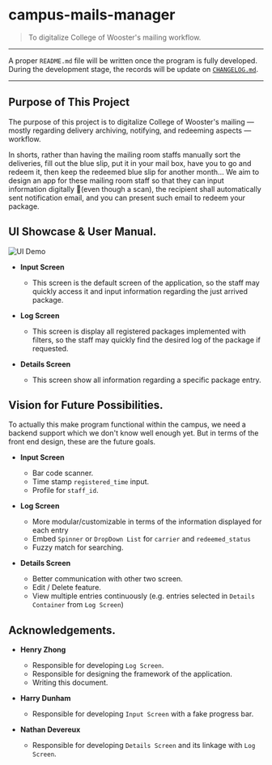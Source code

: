 # campus-mails-manager
> To digitalize College of Wooster's mailing workflow. 

---
A proper `README.md` file will be written once the program is fully developed. During the development stage, the records will be update on [`CHANGELOG.md`](https://github.com/cs230s19/campus_mails_manager/blob/master/CHANGELOG.md).


---
## Purpose of This Project
The purpose of this project is to digitalize College of Wooster's mailing — mostly regarding delivery archiving, notifying, and redeeming aspects — workflow. 

In shorts, rather than having the mailing room staffs manually sort the deliveries, fill out the blue slip, put it in your mail box, have you to go and redeem it, then keep the redeemed blue slip for another month... We aim to design an app for these mailing room staff so that they can input information digitally (even though a scan), the recipient shall automatically sent notification email, and you can present such email to redeem your package.

## UI Showcase & User Manual.

![UI Demo](https://github.com/cs230s19/campus_mails_manager/blob/master/ui_demo.png)

* **Input Screen**
    * This screen is the default screen of the application, so the staff may quickly access it and input information regarding the just arrived package.

* **Log Screen**
    * This screen is display all registered packages implemented with filters, so the staff may quickly find the desired log of the package if requested.
    
* **Details Screen**
    * This screen show all information regarding a specific package entry.


## Vision for Future Possibilities.

To actually this make program functional within the campus, we need a backend support which we don't know well enough yet. But in terms of the front end design, these are the future goals.

* **Input Screen**
    * Bar code scanner.
    * Time stamp `registered_time` input.
    * Profile for `staff_id`.

* **Log Screen**
    * More modular/customizable in terms of the information displayed for each entry
    * Embed `Spinner` or `DropDown List` for `carrier` and `redeemed_status`
    * Fuzzy match for searching.

* **Details Screen**
    * Better communication with other two screen.
    * Edit / Delete feature.
    * View multiple entries continuously (e.g. entries selected in `Details Container` from `Log Screen`)

## Acknowledgements.

* **Henry Zhong**
    * Responsible for developing `Log Screen`.
    * Responsible for designing the framework of the application.
    * Writing this document.

* **Harry Dunham**
    * Responsible for developing `Input Screen` with a fake progress bar.

* **Nathan Devereux**
    * Responsible for developing `Details Screen` and its linkage with `Log Screen`.
